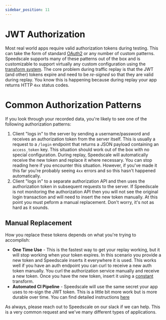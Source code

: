 ```yaml
---
sidebar_position: 11
---
```


# JWT Authorization

Most real world apps require valid authorization tokens during testing. This can take the form of standard [OAuth2](https://datatracker.ietf.org/doc/html/rfc6749) or any number of custom patterns. Speedscale supports many of these patterns out of the box and is customizable to support virtually any custom configuration using the [transform system](../reference/transform-traffic/README.md). The core problem during traffic replay is that the JWT (and other) tokens expire and need to be *re-signed* so that they are valid during replay. You know this is happening because during replay your app returns HTTP `4xx` status codes.

# Common Authorization Patterns

If you look through your recorded data, you're likely to see one of the following authorization patterns:

1. Client "logs in" to the server by sending a username/password and receives an authorization token from the server itself. This is usually a request to a `/login` endpoint that returns a JSON payload containing an `access_token` key. This situation should work out of the box with no special configuration. During replay, Speedscale will automatically receive the new token and replace it where necessary. You can stop reading here if you encounter this situation. However, if you've made it this far you're probably seeing `4xx` errors and so this hasn't happened automatically.
2. Client "logs in" to a separate authorization API and then uses the authorization token in subsequent requests to the server. If Speedscale is not monitoring the authorization API then you will not see the original login transaction and will need to insert the new token manually. At this point you must peform a manual replacement. Don't worry, it's not as hard as it sounds.

## Manual Replacement

How you replace these tokens depends on what you're trying to accomplish:

- **One Time Use** - This is the fastest way to get your replay working, but it will stop working when your token expires. In this scenario you provide a new token and Speedscale inserts it everywhere it is used. This works well if you have an auth endpoint you can curl to receive a new auth token manually. You curl the authorization service manually and receive a new token. Once you have the new token, insert it using a [constant](../reference/transform-traffic/transforms/constant.md) transform.
- **Automated CI Pipeline** - Speedscale will use the same secret your app uses to re-sign the JWT token. This is a little bit more work but is more durable over time. You can find detailed instructions [here](../reference/transform-traffic/common-patterns/guide-jwt.md)

As always, please reach out to Speedscale on our slack if we can help. This is a very common request and we've many different types of applications.